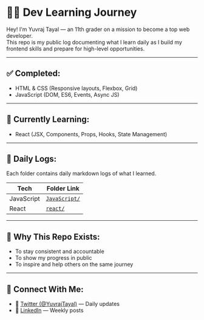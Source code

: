 # 👨‍💻 Dev Learning Journey

Hey! I'm Yuvraj Tayal — an 11th grader on a mission to become a top web developer.  
This repo is my public log documenting what I learn daily as I build my frontend skills and prepare for high-level opportunities.

---

## ✅ Completed:
- HTML & CSS (Responsive layouts, Flexbox, Grid)
- JavaScript (DOM, ES6, Events, Async JS)

---

## 🚀 Currently Learning:
- React (JSX, Components, Props, Hooks, State Management)

---

## 📅 Daily Logs:
Each folder contains daily markdown logs of what I learned.

| Tech        | Folder Link                      |
|-------------|----------------------------------|
| JavaScript       | [`JavaScript/`](./JavaScript)              |
| React       | [`react/`](./react)              |

---

## 🧠 Why This Repo Exists:
- To stay consistent and accountable
- To show my progress in public
- To inspire and help others on the same journey

---

## 📍 Connect With Me:
- 💬 [Twitter (@YuvrajTayal)](https://x.com/YuvrajTayal) — Daily updates
- 🔗 [LinkedIn](https://www.linkedin.com/in/yuvraj-tayal-7a3a48356/) — Weekly posts
